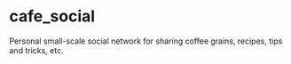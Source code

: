# cafe_social
Personal small-scale social network for sharing coffee grains, recipes, tips and tricks, etc.
